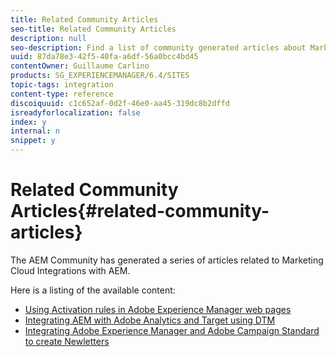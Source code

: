 ```yaml
---
title: Related Community Articles
seo-title: Related Community Articles
description: null
seo-description: Find a list of community generated articles about Marketing Cloud integrations with AEM.
uuid: 87da78e3-42f5-40fa-a6df-56a0bcc4bd45
contentOwner: Guillaume Carlino
products: SG_EXPERIENCEMANAGER/6.4/SITES
topic-tags: integration
content-type: reference
discoiquuid: c1c652af-0d2f-46e0-aa45-319dc8b2dffd
isreadyforlocalization: false
index: y
internal: n
snippet: y
---
```


# Related Community Articles{#related-community-articles}

The AEM Community has generated a series of articles related to Marketing Cloud Integrations with AEM.

Here is a listing of the available content:

* [Using Activation rules in Adobe Experience Manager web pages](https://helpx.adobe.com/experience-manager/using/dtm.html)
* [Integrating AEM with Adobe Analytics and Target using DTM](https://helpx.adobe.com/experience-manager/using/integrate-digital-marketing-solutions.html)
* [Integrating Adobe Experience Manager and Adobe Campaign Standard to create Newletters](https://helpx.adobe.com/experience-manager/using/aem_campaign.html)

